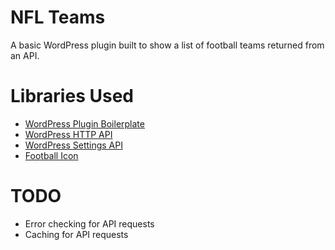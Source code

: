 # NFL Teams

A basic WordPress plugin built to show a list of football teams returned from an API.

# Libraries Used

* [WordPress Plugin Boilerplate](https://github.com/DevinVinson/WordPress-Plugin-Boilerplate)
* [WordPress HTTP API](https://developer.wordpress.org/plugins/http-api/)
* [WordPress Settings API](https://developer.wordpress.org/plugins/settings/settings-api/)
* [Football Icon](https://commons.wikimedia.org/wiki/File:PICOL_icon_Football.svg)

# TODO

* Error checking for API requests
* Caching for API requests